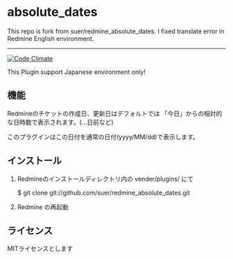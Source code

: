absolute_dates
===================

This repo is fork from suer/redmine_absolute_dates.
I fixed translate error in Redmine English environment.

- - -

[![Code Climate](https://codeclimate.com/github/suer/redmine_absolute_dates.png)](https://codeclimate.com/github/suer/redmine_absolute_dates)

This Plugin support Japanese environment only!

機能
---------------------

Redmineのチケットの作成日、更新日はデフォルトでは
「今日」からの相対的な日時数で表示されます。(...日前など)

このプラグインはこの日付を通常の日付(yyyy/MM/dd)で表示します。

インストール
---------------------

1. Redmineのインストールディレクトリ内の vender/plugins/ にて

   $ git clone git://github.com/suer/redmine_absolute_dates.git

2. Redmine の再起動

ライセンス
---------------------

MITライセンスとします

